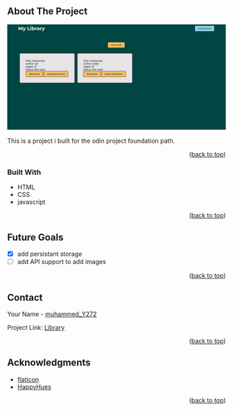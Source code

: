<!-- ABOUT THE PROJECT -->

## About The Project

![Screenshot](screenshot.png)

This is a project i built for the odin project foundation path.

<p align="right">(<a href="#top">back to top</a>)</p>

### Built With

- HTML
- CSS
- javascript

<p align="right">(<a href="#top">back to top</a>)</p>

<!-- Future Goals -->

## Future Goals

- [x] add persistant storage
- [ ] add API support to add images

<p align="right">(<a href="#top">back to top</a>)</p>

<!-- CONTACT -->

## Contact

Your Name - [muhammed_Y272](https://twitter.com/muhammed_Y272)

Project Link: [Library](https://mohamedyasser27.github.io/Library/)

<p align="right">(<a href="#top">back to top</a>)</p>

<!-- ACKNOWLEDGMENTS -->

## Acknowledgments

- [flaticon](https://www.flaticon.com/)
- [HappyHues](https://www.happyhues.co/palettes/15)

<p align="right">(<a href="#top">back to top</a>)</p>
